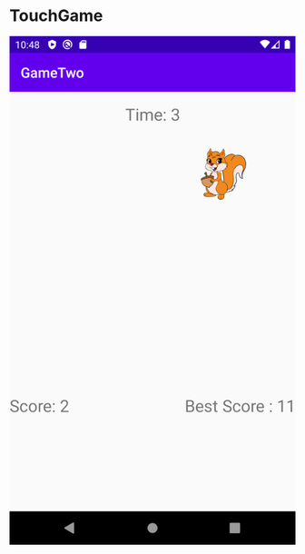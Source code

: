 # TouchGame
![alt text](https://github.com/kemalurekli/TouchGame/raw/master/Screenshot_1613764103.png)
